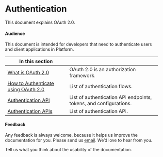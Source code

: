 <!--labels= "authentication"-->
<!--title:start-->
# Authentication
<!--title:end-->

<!--shortdesc:start-->

This document explains OAuth 2.0.
<!--shortdesc:end-->

<!--desc:start-->

#### Audience

This document is intended for developers that need to authenticate users and client applications in  Platform.


<!--tree:start-->

| In this section |      |
|------|------|
| [What is OAuth 2.0](what-is-oauth-20.md) | OAuth 2.0 is an authorization framework. |
| [How to Authenticate using OAuth 2.0](authentication.md) | List of authentication flows. |
| [Authentication API](authentication-api.md) | List of authentication API endpoints, tokens, and configurations. |
| [Authentication APIs](apis/authentication-apis.md) | List of authentication API. |


<!--tree:end-->


#### Feedback
Any feedback is always welcome, because it helps us improve the documentation for you. Please send us [email](mailto:paula.vaz@.com). We’d love to hear from you.

Tell us what you think about the usability of the documentation.

<!--desc:end-->